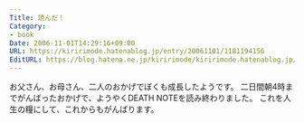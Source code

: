 ```yaml
---
Title: 読んだ！
Category:
- book
Date: 2006-11-01T14:29:16+09:00
URL: https://kiririmode.hatenablog.jp/entry/20061101/1181194156
EditURL: https://blog.hatena.ne.jp/kiririmode/kiririmode.hatenablog.jp/atom/entry/8454420450078217967
---
```


お父さん、お母さん、二人のおかげでぼくも成長したようです。
二日間朝4時までがんばったおかげで、ようやくDEATH NOTEを読み終わりました。
これを人生の糧にして、これからもがんばります。
